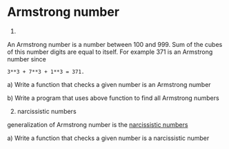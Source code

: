 # Armstrong number

1. 

An Armstrong number is a number between 100 and 999.
Sum of the cubes of this number digits are equal to itself.
For example 371 is an Armstrong number since
 
	3**3 + 7**3 + 1**3 = 371.


a) Write a function that checks a given number is an Armstrong number

b) Write a program that uses above function to find all Armstrong numbers


2. narcissistic numbers

generalization of Armstrong number is the [narcissistic numbers](https://en.wikipedia.org/wiki/Narcissistic_number)

a) Write a function that checks a given number is a narcissistic number
